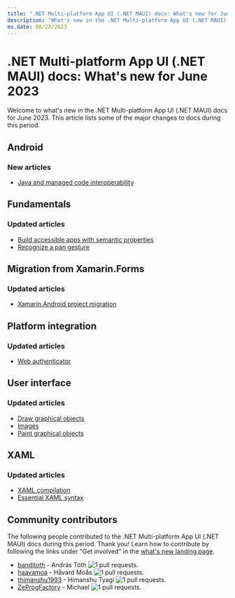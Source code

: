 ```yaml
---
title: ".NET Multi-platform App UI (.NET MAUI) docs: What's new for June 2023"
description: "What's new in the .NET Multi-platform App UI (.NET MAUI) docs for June 2023."
ms.date: 08/23/2023
---
```


# .NET Multi-platform App UI (.NET MAUI) docs: What's new for June 2023

Welcome to what's new in the .NET Multi-platform App UI (.NET MAUI) docs for June 2023. This article lists some of the major changes to docs during this period.

## Android

### New articles

- [Java and managed code interoperability](../android/internals/java-interop.md)

## Fundamentals

### Updated articles

- [Build accessible apps with semantic properties](../fundamentals/accessibility.md)
- [Recognize a pan gesture](../fundamentals/gestures/pan.md)

## Migration from Xamarin.Forms

### Updated articles

- [Xamarin.Android project migration](../migration/android-projects.md)

## Platform integration

### Updated articles

- [Web authenticator](../platform-integration/communication/authentication.md)

## User interface

### Updated articles

- [Draw graphical objects](../user-interface/graphics/draw.md)
- [Images](../user-interface/graphics/images.md)
- [Paint graphical objects](../user-interface/graphics/paint.md)

## XAML

### Updated articles

- [XAML compilation](../xaml/xamlc.md)
- [Essential XAML syntax](../xaml/fundamentals/essential-syntax.md)

## Community contributors

The following people contributed to the .NET Multi-platform App UI (.NET MAUI) docs during this period. Thank you! Learn how to contribute by following the links under "Get involved" in the [what's new landing page](index.yml).

- [banditoth](https://github.com/banditoth) - András Tóth ![1 pull requests.](https://img.shields.io/badge/Merged%20Pull%20Requests-1-green)
- [haavamoa](https://github.com/haavamoa) - Håvard Moås ![1 pull requests.](https://img.shields.io/badge/Merged%20Pull%20Requests-1-green)
- [thimanshu1993](https://github.com/thimanshu1993) - Himanshu Tyagi ![1 pull requests.](https://img.shields.io/badge/Merged%20Pull%20Requests-1-green)
- [ZeProgFactory](https://github.com/ZeProgFactory) - Michael ![1 pull requests.](https://img.shields.io/badge/Merged%20Pull%20Requests-1-green)
